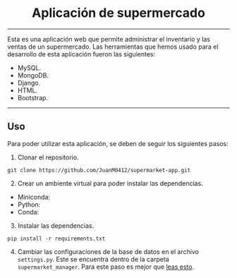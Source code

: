 <div align="center">

# Aplicación de supermercado
  
</div>

***

Esta es una aplicación web que permite administrar el inventario y las ventas de un supermercado. Las herramientas que hemos usado para el desarrollo de esta aplicación fueron las siguientes: 

- MySQL.
- MongoDB.
- Django.
- HTML.
- Bootstrap.

***

## Uso

Para poder utilizar esta aplicación, se deben de seguir los siguientes pasos:

1. Clonar el repositorio.
```
git clone https://github.com/JuanM0412/supermarket-app.git
```
2. Crear un ambiente virtual para poder instalar las dependencias.
- Miniconda:
- Python:
- Conda:

3. Instalar las dependencias.
```
pip install -r requirements.txt
```
4. Cambiar las configuraciones de la base de datos en el archivo `settings.py`. Este se encuentra dentro de la carpeta `supermarket_manager`. Para este paso es mejor que [leas esto](Readme.md).
